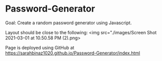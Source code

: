 # Password-Generator

Goal: Create a random password generator using Javascript.

Layout should be close to the following: 
<img src="./images/Screen Shot 2021-03-01 at 10.50.58 PM (2).png>


Page is deployed using GitHub at https://sarahbinaz1020.github.io/Password-Generator/index.html